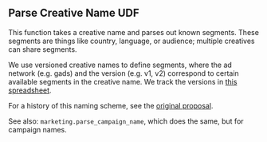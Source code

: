 ## Parse Creative Name UDF

This function takes a creative name and parses out known segments.
These segments are things like country, language, or audience; multiple
creatives can share segments.

We use versioned creative names to define segments, where the ad network
(e.g. gads) and the version (e.g. v1, v2) correspond to certain available segments
in the creative name. We track the versions in [this spreadsheet](https://docs.google.com/spreadsheets/d/1hkK8-IKbgjsHRQq_XNm-Hr6bA8657CcpnChSywlYUMU/edit#gid=635816846).

For a history of this naming scheme, see the [original proposal](https://docs.google.com/document/d/1lnZ6iMT091fq37SmnbpD9IcREMpGupae19Euqu94Low/edit).

See also: `marketing.parse_campaign_name`, which does the same, but for campaign names.
